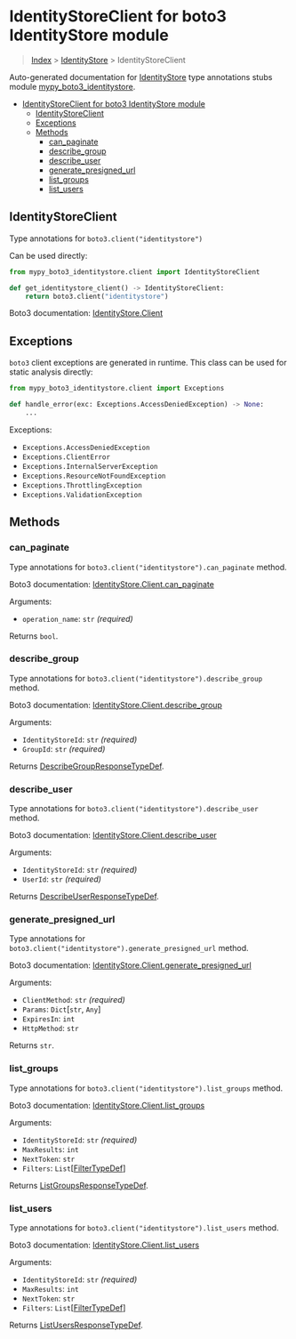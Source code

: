 # IdentityStoreClient for boto3 IdentityStore module

> [Index](..) > [IdentityStore](.) > IdentityStoreClient

Auto-generated documentation for
[IdentityStore](https://boto3.amazonaws.com/v1/documentation/api/1.17.72/reference/services/identitystore.html#IdentityStore)
type annotations stubs module
[mypy_boto3_identitystore](https://pypi.org/project/mypy-boto3-identitystore/).

- [IdentityStoreClient for boto3 IdentityStore module](#identitystoreclient-for-boto3-identitystore-module)
  - [IdentityStoreClient](#identitystoreclient)
  - [Exceptions](#exceptions)
  - [Methods](#methods)
    - [can_paginate](#can_paginate)
    - [describe_group](#describe_group)
    - [describe_user](#describe_user)
    - [generate_presigned_url](#generate_presigned_url)
    - [list_groups](#list_groups)
    - [list_users](#list_users)

## IdentityStoreClient

Type annotations for `boto3.client("identitystore")`

Can be used directly:

```python
from mypy_boto3_identitystore.client import IdentityStoreClient

def get_identitystore_client() -> IdentityStoreClient:
    return boto3.client("identitystore")
```

Boto3 documentation:
[IdentityStore.Client](https://boto3.amazonaws.com/v1/documentation/api/1.17.72/reference/services/identitystore.html#IdentityStore.Client)

## Exceptions

`boto3` client exceptions are generated in runtime. This class can be used for
static analysis directly:

```python
from mypy_boto3_identitystore.client import Exceptions

def handle_error(exc: Exceptions.AccessDeniedException) -> None:
    ...
```

Exceptions:

- `Exceptions.AccessDeniedException`
- `Exceptions.ClientError`
- `Exceptions.InternalServerException`
- `Exceptions.ResourceNotFoundException`
- `Exceptions.ThrottlingException`
- `Exceptions.ValidationException`

## Methods

### can_paginate

Type annotations for `boto3.client("identitystore").can_paginate` method.

Boto3 documentation:
[IdentityStore.Client.can_paginate](https://boto3.amazonaws.com/v1/documentation/api/1.17.72/reference/services/identitystore.html#IdentityStore.Client.can_paginate)

Arguments:

- `operation_name`: `str` *(required)*

Returns `bool`.

### describe_group

Type annotations for `boto3.client("identitystore").describe_group` method.

Boto3 documentation:
[IdentityStore.Client.describe_group](https://boto3.amazonaws.com/v1/documentation/api/1.17.72/reference/services/identitystore.html#IdentityStore.Client.describe_group)

Arguments:

- `IdentityStoreId`: `str` *(required)*
- `GroupId`: `str` *(required)*

Returns
[DescribeGroupResponseTypeDef](./type_defs.md#describegroupresponsetypedef).

### describe_user

Type annotations for `boto3.client("identitystore").describe_user` method.

Boto3 documentation:
[IdentityStore.Client.describe_user](https://boto3.amazonaws.com/v1/documentation/api/1.17.72/reference/services/identitystore.html#IdentityStore.Client.describe_user)

Arguments:

- `IdentityStoreId`: `str` *(required)*
- `UserId`: `str` *(required)*

Returns
[DescribeUserResponseTypeDef](./type_defs.md#describeuserresponsetypedef).

### generate_presigned_url

Type annotations for `boto3.client("identitystore").generate_presigned_url`
method.

Boto3 documentation:
[IdentityStore.Client.generate_presigned_url](https://boto3.amazonaws.com/v1/documentation/api/1.17.72/reference/services/identitystore.html#IdentityStore.Client.generate_presigned_url)

Arguments:

- `ClientMethod`: `str` *(required)*
- `Params`: `Dict`\[`str`, `Any`\]
- `ExpiresIn`: `int`
- `HttpMethod`: `str`

Returns `str`.

### list_groups

Type annotations for `boto3.client("identitystore").list_groups` method.

Boto3 documentation:
[IdentityStore.Client.list_groups](https://boto3.amazonaws.com/v1/documentation/api/1.17.72/reference/services/identitystore.html#IdentityStore.Client.list_groups)

Arguments:

- `IdentityStoreId`: `str` *(required)*
- `MaxResults`: `int`
- `NextToken`: `str`
- `Filters`: `List`\[[FilterTypeDef](./type_defs.md#filtertypedef)\]

Returns [ListGroupsResponseTypeDef](./type_defs.md#listgroupsresponsetypedef).

### list_users

Type annotations for `boto3.client("identitystore").list_users` method.

Boto3 documentation:
[IdentityStore.Client.list_users](https://boto3.amazonaws.com/v1/documentation/api/1.17.72/reference/services/identitystore.html#IdentityStore.Client.list_users)

Arguments:

- `IdentityStoreId`: `str` *(required)*
- `MaxResults`: `int`
- `NextToken`: `str`
- `Filters`: `List`\[[FilterTypeDef](./type_defs.md#filtertypedef)\]

Returns [ListUsersResponseTypeDef](./type_defs.md#listusersresponsetypedef).

